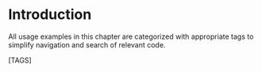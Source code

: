 # Introduction

All usage examples in this chapter are categorized with appropriate tags to simplify navigation and search
of relevant code.

[TAGS]
